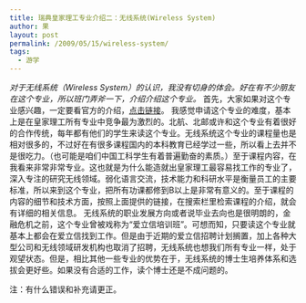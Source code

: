 ```yaml
---
title: 瑞典皇家理工专业介绍二：无线系统(Wireless System)
author: 果
layout: post
permalink: /2009/05/15/wireless-system/
tags:
  - 游学
---
```

*对于无线系统（Wireless System）的认识，我没有切身的体会。好在有不少朋友在这个专业，所以班门弄斧一下，介绍介绍这个专业。* 
首先，大家如果对这个专业感兴趣，一定要看官方的介绍，[点击链接][1]。 
我感觉申请这个专业的难度，基本上是在皇家理工所有专业中竞争最为激烈的。北航、北邮或许和这个专业有着很好的合作传统，每年都有他们的学生来读这个专业。无线系统这个专业的课程量也是相对很多的，不过好在有很多课程国内的本科教育已经学过一些，所以看上去并不是很吃力。（也可能是咱们中国工科学生有着普遍勤奋的素质。）至于课程内容，在我看来非常非常专业。这也就是为什么能造就出皇家理工最容易找工作的专业了，深入专注的研究无线领域。弱化语言交流，技术能力和科研水平是衡量员工的主要标准，所以来到这个专业，把所有功课都修到B以上是非常有意义的。至于课程的内容的细节和技术方面，按照上面提供的链接，在搜索栏里检索课程的介绍，就会有详细的相关信息。 
无线系统的职业发展方向或者说毕业去向也是很明朗的，金融危机之前，这个专业曾被戏称为“爱立信培训班”。可想而知，只要读这个专业就基本上都会在爱立信找到工作。但是由于近期的爱立信招聘计划搁置，加上各种大型公司和无线领域研发机构也取消了招聘，无线系统也想我们所有专业一样，处于观望状态。但是，相比其他一些专业的优势在于，无线系统的博士生培养体系和选拔会更好些。如果没有合适的工作，读个博士还是不成问题的。

注：有什么错误和补充请更正。

 [1]: http://www.kth.se/studies/master/programmes/ee/2.1760?l=en